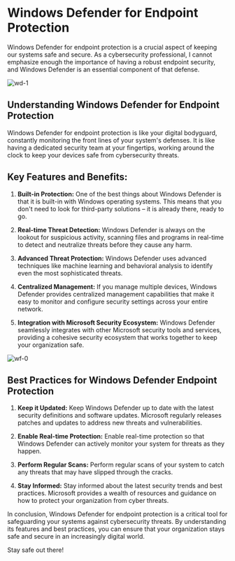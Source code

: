 # Windows Defender for Endpoint Protection

Windows Defender for endpoint protection is a crucial aspect of keeping our systems safe and secure. As a cybersecurity professional, I cannot emphasize enough the importance of having a robust endpoint security, and Windows Defender is an essential component of that defense.

![wd-1](https://github.com/rasheedjimoh/wd/assets/157264080/090c66e2-f297-497a-84e6-5d3c5ca77ed5)


## Understanding Windows Defender for Endpoint Protection

Windows Defender for endpoint protection is like your digital bodyguard, constantly monitoring the front lines of your system's defenses. It is like having a dedicated security team at your fingertips, working around the clock to keep your devices safe from cybersecurity threats.

## Key Features and Benefits:

1. **Built-in Protection:** One of the best things about Windows Defender is that it is built-in with Windows operating systems. This means that you don't need to look for third-party solutions – it is already there, ready to go.

2. **Real-time Threat Detection:** Windows Defender is always on the lookout for suspicious activity, scanning files and programs in real-time to detect and neutralize threats before they cause any harm.

3. **Advanced Threat Protection:** Windows Defender uses advanced techniques like machine learning and behavioral analysis to identify even the most sophisticated threats.

4. **Centralized Management:** If you manage multiple devices, Windows Defender provides centralized management capabilities that make it easy to monitor and configure security settings across your entire network.

5. **Integration with Microsoft Security Ecosystem:** Windows Defender seamlessly integrates with other Microsoft security tools and services, providing a cohesive security ecosystem that works together to keep your organization safe.

![wf-0](https://github.com/rasheedjimoh/wd/assets/157264080/c3f05cce-fce0-4df1-a34b-8a619f37b712)


## Best Practices for Windows Defender Endpoint Protection

1. **Keep it Updated:** Keep Windows Defender up to date with the latest security definitions and software updates. Microsoft regularly releases patches and updates to address new threats and vulnerabilities.

2. **Enable Real-time Protection:** Enable real-time protection so that Windows Defender can actively monitor your system for threats as they happen.

3. **Perform Regular Scans:** Perform regular scans of your system to catch any threats that may have slipped through the cracks.

4. **Stay Informed:** Stay informed about the latest security trends and best practices. Microsoft provides a wealth of resources and guidance on how to protect your organization from cyber threats.

In conclusion, Windows Defender for endpoint protection is a critical tool for safeguarding your systems against cybersecurity threats. By understanding its features and best practices, you can ensure that your organization stays safe and secure in an increasingly digital world.

Stay safe out there!
